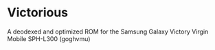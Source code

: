 Victorious
==========

A deodexed and optimized ROM for the Samsung Galaxy Victory Virgin Mobile SPH-L300 (goghvmu)
